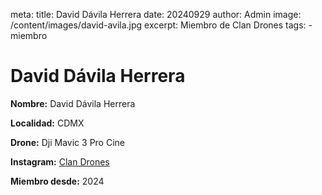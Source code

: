 meta:
  title: David Dávila Herrera 
  date: 20240929
  author: Admin
  image: /content/images/david-avila.jpg
  excerpt: Miembro de Clan Drones
  tags:
    - miembro

# David Dávila Herrera 
**Nombre:** David Dávila Herrera 

**Localidad:** CDMX

**Drone:** Dji Mavic 3 Pro Cine 

**Instagram:** [Clan Drones](https://instagram.com/elclandrones)

**Miembro desde:** 2024
